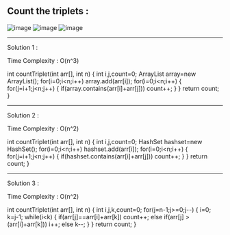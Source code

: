 ## Count the triplets :

![image](https://user-images.githubusercontent.com/23376002/174304648-9e49632c-402f-40a6-a24a-0ea25be25acf.png)
![image](https://user-images.githubusercontent.com/23376002/174304764-feda7b87-81e1-4e0d-a460-c99660e4b33a.png)
![image](https://user-images.githubusercontent.com/23376002/174304822-f131e4e0-d335-4019-b044-7966cb45cc42.png)


-----------------------------------------------------------------------------------------------------------------------------------
  
Solution 1 :

Time Complexity : O(n^3)
  
int countTriplet(int arr[], int n) 
{
    int i,j,count=0;
    ArrayList<Integer> array=new ArrayList<Integer>();
    for(i=0;i<n;i++)
        array.add(arr[i]);
    for(i=0;i<n;i++)
    {
        for(j=i+1;j<n;j++)
        {
            if(array.contains(arr[i]+arr[j]))
                count++;
        }
    }
    return count;
}


-----------------------------------------------------------------------------------------------------------------------------------

Solution 2 :

Time Complexity : O(n^2)
  
int countTriplet(int arr[], int n) 
{
    int i,j,count=0;
    HashSet<Integer> hashset=new HashSet<Integer>();
    for(i=0;i<n;i++)
        hashset.add(arr[i]);
    for(i=0;i<n;i++)
    {
        for(j=i+1;j<n;j++)
        {
            if(hashset.contains(arr[i]+arr[j]))
                count++;
        }
    }
    return count;
}

-----------------------------------------------------------------------------------------------------------------------------------

Solution 3 :

Time Complexity : O(n^2)
  
int countTriplet(int arr[], int n) 
{
    int i,j,k,count=0;
    for(j=n-1;j>=0;j--)
    {
        i=0;
        k=j-1;
        while(i<k)
        {
            if(arr[j]==arr[i]+arr[k])
                count++;
            else if(arr[j] > (arr[i]+arr[k]))
                i++;
            else
                k--;
        }
    }
    return count;
}
  
  
  
